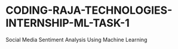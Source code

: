 # CODING-RAJA-TECHNOLOGIES-INTERNSHIP-ML-TASK-1
Social Media Sentiment Analysis Using Machine Learning
